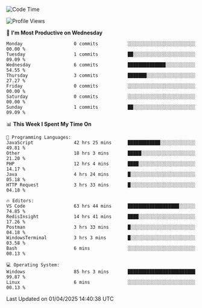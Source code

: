 <!--START_SECTION:waka-->
![Code Time](http://img.shields.io/badge/Code%20Time-4%2C516%20hrs%2052%20mins-blue)

![Profile Views](http://img.shields.io/badge/Profile%20Views-7-blue)

📅 **I'm Most Productive on Wednesday** 

```text
Monday                   0 commits           ░░░░░░░░░░░░░░░░░░░░░░░░░   00.00 % 
Tuesday                  1 commits           ██░░░░░░░░░░░░░░░░░░░░░░░   09.09 % 
Wednesday                6 commits           ██████████████░░░░░░░░░░░   54.55 % 
Thursday                 3 commits           ███████░░░░░░░░░░░░░░░░░░   27.27 % 
Friday                   0 commits           ░░░░░░░░░░░░░░░░░░░░░░░░░   00.00 % 
Saturday                 0 commits           ░░░░░░░░░░░░░░░░░░░░░░░░░   00.00 % 
Sunday                   1 commits           ██░░░░░░░░░░░░░░░░░░░░░░░   09.09 % 
```


📊 **This Week I Spent My Time On** 

```text
💬 Programming Languages: 
JavaScript               42 hrs 25 mins      ████████████░░░░░░░░░░░░░   49.81 % 
Other                    18 hrs 3 mins       █████░░░░░░░░░░░░░░░░░░░░   21.20 % 
PHP                      12 hrs 4 mins       ████░░░░░░░░░░░░░░░░░░░░░   14.17 % 
Java                     4 hrs 24 mins       █░░░░░░░░░░░░░░░░░░░░░░░░   05.18 % 
HTTP Request             3 hrs 33 mins       █░░░░░░░░░░░░░░░░░░░░░░░░   04.18 % 

🔥 Editors: 
VS Code                  63 hrs 44 mins      ███████████████████░░░░░░   74.85 % 
RedisInsight             14 hrs 41 mins      ████░░░░░░░░░░░░░░░░░░░░░   17.26 % 
Postman                  3 hrs 33 mins       █░░░░░░░░░░░░░░░░░░░░░░░░   04.18 % 
WindowsTerminal          3 hrs 3 mins        █░░░░░░░░░░░░░░░░░░░░░░░░   03.58 % 
Bash                     6 mins              ░░░░░░░░░░░░░░░░░░░░░░░░░   00.13 % 

💻 Operating System: 
Windows                  85 hrs 3 mins       █████████████████████████   99.87 % 
Linux                    6 mins              ░░░░░░░░░░░░░░░░░░░░░░░░░   00.13 % 
```


 Last Updated on 01/04/2025 14:40:38 UTC
<!--END_SECTION:waka-->
